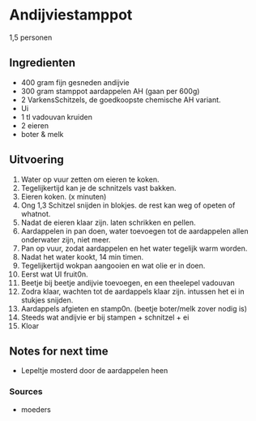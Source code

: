 # Andijviestamppot

1,5 personen

## Ingredienten

* 400 gram fijn gesneden andijvie
* 300 gram stamppot aardappelen AH (gaan per 600g)
* 2 VarkensSchitzels, de goedkoopste chemische AH variant.
* Ui
* 1 tl vadouvan kruiden
* 2 eieren
* boter & melk

## Uitvoering

1. Water op vuur zetten om eieren te koken.
2. Tegelijkertijd kan je de schnitzels vast bakken.
3. Eieren koken. (x minuten)
4. Ong 1,3 Schitzel snijden in blokjes. de rest kan weg of opeten of whatnot.
5. Nadat de eieren klaar zijn. laten schrikken en pellen.
6. Aardappelen in pan doen, water toevoegen tot de aardappelen allen onderwater zijn, niet meer.
7. Pan op vuur, zodat aardappelen en het water tegelijk warm worden.
8. Nadat het water kookt, 14 min timen.
9. Tegelijkertijd wokpan aangooien en wat olie er in doen.
10. Eerst wat UI fruit0n.
11. Beetje bij beetje andijvie toevoegen, en een theelepel vadouvan
12. Zodra klaar, wachten tot de aardappels klaar zijn. intussen het ei in stukjes snijden.
13. Aardappels afgieten en stamp0n. (beetje boter/melk zover nodig is)
14. Steeds wat andijvie er bij stampen + schnitzel + ei
15. Kloar


## Notes for next time

* Lepeltje mosterd door de aardappelen heen

### Sources
* moeders